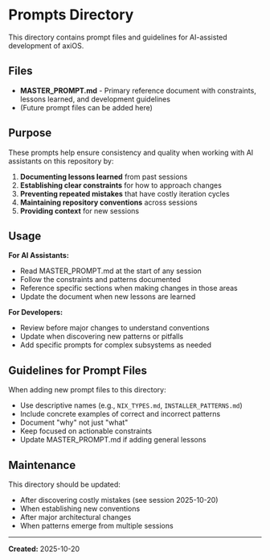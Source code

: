 # Prompts Directory

This directory contains prompt files and guidelines for AI-assisted development of axiOS.

## Files

- **MASTER_PROMPT.md** - Primary reference document with constraints, lessons learned, and development guidelines
- (Future prompt files can be added here)

## Purpose

These prompts help ensure consistency and quality when working with AI assistants on this repository by:

1. **Documenting lessons learned** from past sessions
2. **Establishing clear constraints** for how to approach changes
3. **Preventing repeated mistakes** that have costly iteration cycles
4. **Maintaining repository conventions** across sessions
5. **Providing context** for new sessions

## Usage

**For AI Assistants:**
- Read MASTER_PROMPT.md at the start of any session
- Follow the constraints and patterns documented
- Reference specific sections when making changes in those areas
- Update the document when new lessons are learned

**For Developers:**
- Review before major changes to understand conventions
- Update when discovering new patterns or pitfalls
- Add specific prompts for complex subsystems as needed

## Guidelines for Prompt Files

When adding new prompt files to this directory:

- Use descriptive names (e.g., `NIX_TYPES.md`, `INSTALLER_PATTERNS.md`)
- Include concrete examples of correct and incorrect patterns
- Document "why" not just "what"
- Keep focused on actionable constraints
- Update MASTER_PROMPT.md if adding general lessons

## Maintenance

This directory should be updated:
- After discovering costly mistakes (see session 2025-10-20)
- When establishing new conventions
- After major architectural changes
- When patterns emerge from multiple sessions

---

**Created:** 2025-10-20
